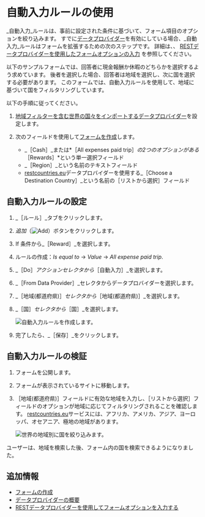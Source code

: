 # 自動入力ルールの使用

_自動入力_ルールは、事前に設定された条件に基づいて、フォーム項目のオプションを絞り込みます。 すでに[データプロバイダー](../data-providers/data-providers-overview.md)を有効にしている場合、_自動入力_ルールはフォームを拡張するための次のステップです。 詳細は、、 [RESTデータプロバイダーを使用したフォームオプションの入力](../data-providers/using-the-rest-data-provider-to-populate-form-options.md) を参照してください。

以下のサンプルフォームでは、回答者に現金報酬か休暇のどちらかを選択するよう求めています。 後者を選択した場合、回答者は地域を選択し、次に国を選択する必要があります。 このフォームでは、自動入力ルールを使用して、地域に基づいて国をフィルタリングしています。

以下の手順に従ってください。

1. [地域フィルターを含む世界の国々をインポートするデータプロバイダー](../data-providers/using-the-rest-data-provider-to-populate-form-options.md)を設定します。
1. 次のフィールドを使用して[フォームを作成](../creating-and-managing-forms/creating-forms.md)します。

    * _［Cash］_または*［All expenses paid trip］*の2つのオプションがある*［Rewards］*という単一選択フィールド
    * _［Region］_という名前のテキストフィールド
    * [restcountries.eu](https://restcountries.eu)データプロバイダーを使用する_［Choose a Destination Country］_という名前の［リストから選択］フィールド

## 自動入力ルールの設定

1. _［ルール］_タブをクリックします。

1. *追加*（![Add](../../../images/icon-add.png)）ボタンをクリックします。

1. If 条件から_［Reward］_を選択します。

1. ルールの作成：_Is equal to_ &rarr; _Value_ &rarr; _All expense paid trip_.

1. _［Do］_アクションセレクタから_［自動入力］_を選択します。

1. _［From Data Provider］_セレクタからデータプロバイダーを選択します。

1. _［地域(都道府県)］_セレクタから_［地域(都道府県)］_を選択します。

1. _［国］_セレクタから_［国］_を選択します。

    ![自動入力ルールを作成します。](./using-the-autofill-rule/images/01.png)

1. 完了したら、_［保存］_をクリックします。

## 自動入力ルールの検証

1. フォームを公開します。

1. フォームが表示されているサイトに移動します。

1. ［地域(都道府県)］フィールドに有効な地域を入力し、［リストから選択］フィールドのオプションが地域に応じてフィルタリングされることを確認します。 [restcountries.eu](https://restcountries.eu)サービスには、アフリカ、アメリカ、アジア、ヨーロッパ、オセアニア、極地の地域があります。

    ![世界の地域別に国を絞り込みます。](./using-the-autofill-rule/images/02.gif)

ユーザーは、地域を検索した後、フォーム内の国を検索できるようになりました。

## 追加情報

* [フォームの作成](../creating-and-managing-forms/creating-forms.md)
* [データプロバイダーの概要](../data-providers/data-providers-overview.md)
* [RESTデータプロバイダーを使用してフォームオプションを入力する](../data-providers/using-the-rest-data-provider-to-populate-form-options.md)
